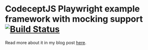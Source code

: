# CodeceptJS Playwright example framework with mocking support [![Build Status](https://github.com/richardhendricksen/codeceptjs-playwright-with-mocking/workflows/CI/badge.svg)](https://github.com/richardhendricksen/codeceptjs-playwright-with-mocking/actions?query=workflow%3ACI)

Read more about it in my blog post [here](https://medium.com/@richard.hendricksen/).

